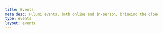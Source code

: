 ```yaml
---
title: Events
meta_desc: Pulumi events, both online and in-person, bringing the cloud computing community together to connect, collaborate, and learn new techniques and best practices.
type: events
layout: events
---
```

